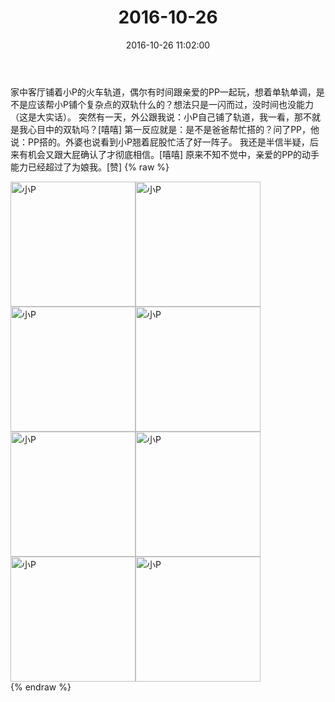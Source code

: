 ﻿---
title: "2016-10-26"
date: 2016-10-26 11:02:00
tags:
categories: 妈妈
---
家中客厅铺着小P的火车轨道，偶尔有时间跟亲爱的PP一起玩，想着单轨单调，是不是应该帮小P铺个复杂点的双轨什么的？想法只是一闪而过，没时间也没能力（这是大实话）。
突然有一天，外公跟我说：小P自己铺了轨道，我一看，那不就是我心目中的双轨吗？[嘻嘻]
第一反应就是：是不是爸爸帮忙搭的？问了PP，他说：PP搭的。外婆也说看到小P翘着屁股忙活了好一阵子。
我还是半信半疑，后来有机会又跟大屁确认了才彻底相信。[嘻嘻]
原来不知不觉中，亲爱的PP的动手能力已经超过了为娘我。[赞]
{% raw %}
<div style="width:500 px">
<div style="float:left; width:100 px"><img src="/images/微信图片_20171012151027.jpg" width="200" alt="小P"></div>
<div style="float:left; width:100 px"><img src="/images/微信图片_20171012151035.jpg" width="200" alt="小P"></div>
<div style="float:left; width:100 px"><img src="/images/微信图片_20171012151042.jpg" width="200" alt="小P"></div>
<div style="float:left; width:100 px"><img src="/images/微信图片_20171012151050.jpg" width="200" alt="小P"></div>
<div style="float:left; width:100 px"><img src="/images/微信图片_20171012151057.jpg" width="200" alt="小P"></div>
<div style="float:left; width:100 px"><img src="/images/微信图片_20171012151104.jpg" width="200" alt="小P"></div>
<div style="float:left; width:100 px"><img src="/images/微信图片_20171012151111.jpg" width="200" alt="小P"></div>
<div style="float:left; width:100 px"><img src="/images/微信图片_20171012151118.jpg" width="200" alt="小P"></div>
<div style="clear:both"></div>
</div>
{% endraw %}